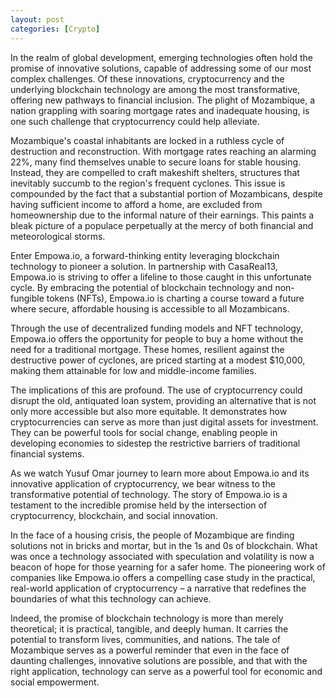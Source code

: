 ```yaml
---
layout: post
categories: [Crypto]
---
```

In the realm of global development, emerging technologies often hold the promise of innovative solutions, capable of addressing some of our most complex challenges. Of these innovations, cryptocurrency and the underlying blockchain technology are among the most transformative, offering new pathways to financial inclusion. The plight of Mozambique, a nation grappling with soaring mortgage rates and inadequate housing, is one such challenge that cryptocurrency could help alleviate.

Mozambique's coastal inhabitants are locked in a ruthless cycle of destruction and reconstruction. With mortgage rates reaching an alarming 22%, many find themselves unable to secure loans for stable housing. Instead, they are compelled to craft makeshift shelters, structures that inevitably succumb to the region's frequent cyclones. This issue is compounded by the fact that a substantial portion of Mozambicans, despite having sufficient income to afford a home, are excluded from homeownership due to the informal nature of their earnings. This paints a bleak picture of a populace perpetually at the mercy of both financial and meteorological storms.

Enter Empowa.io, a forward-thinking entity leveraging blockchain technology to pioneer a solution. In partnership with CasaReal13, Empowa.io is striving to offer a lifeline to those caught in this unfortunate cycle. By embracing the potential of blockchain technology and non-fungible tokens (NFTs), Empowa.io is charting a course toward a future where secure, affordable housing is accessible to all Mozambicans.

Through the use of decentralized funding models and NFT technology, Empowa.io offers the opportunity for people to buy a home without the need for a traditional mortgage. These homes, resilient against the destructive power of cyclones, are priced starting at a modest $10,000, making them attainable for low and middle-income families.

The implications of this are profound. The use of cryptocurrency could disrupt the old, antiquated loan system, providing an alternative that is not only more accessible but also more equitable. It demonstrates how cryptocurrencies can serve as more than just digital assets for investment. They can be powerful tools for social change, enabling people in developing economies to sidestep the restrictive barriers of traditional financial systems.

As we watch Yusuf Omar journey to learn more about Empowa.io and its innovative application of cryptocurrency, we bear witness to the transformative potential of technology. The story of Empowa.io is a testament to the incredible promise held by the intersection of cryptocurrency, blockchain, and social innovation.

In the face of a housing crisis, the people of Mozambique are finding solutions not in bricks and mortar, but in the 1s and 0s of blockchain. What was once a technology associated with speculation and volatility is now a beacon of hope for those yearning for a safer home. The pioneering work of companies like Empowa.io offers a compelling case study in the practical, real-world application of cryptocurrency – a narrative that redefines the boundaries of what this technology can achieve.

Indeed, the promise of blockchain technology is more than merely theoretical; it is practical, tangible, and deeply human. It carries the potential to transform lives, communities, and nations. The tale of Mozambique serves as a powerful reminder that even in the face of daunting challenges, innovative solutions are possible, and that with the right application, technology can serve as a powerful tool for economic and social empowerment.
